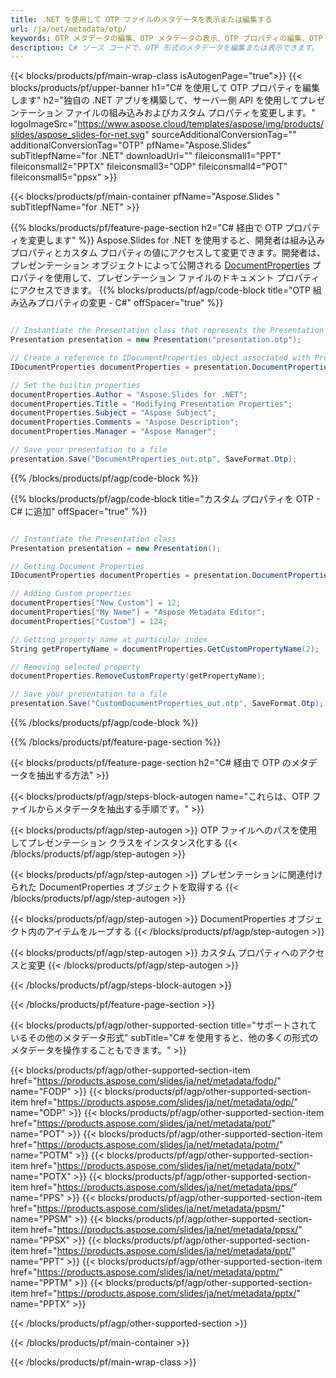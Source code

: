 ```yaml
---
title: .NET を使用して OTP ファイルのメタデータを表示または編集する
url: /ja/net/metadata/otp/
keywords: OTP メタデータの編集、OTP メタデータの表示、OTP プロパティの編集、OTP プロパティの表示
description: C# ソース コードで、OTP 形式のメタデータを編集または表示できます。
---
```


{{< blocks/products/pf/main-wrap-class isAutogenPage="true">}}
{{< blocks/products/pf/upper-banner h1="C# を使用して OTP プロパティを編集します" h2="独自の .NET アプリを構築して、サーバー側 API を使用してプレゼンテーション ファイルの組み込みおよびカスタム プロパティを変更します。" logoImageSrc="https://www.aspose.cloud/templates/aspose/img/products/slides/aspose_slides-for-net.svg" sourceAdditionalConversionTag="" additionalConversionTag="OTP" pfName="Aspose.Slides" subTitlepfName="for .NET" downloadUrl="" fileiconsmall1="PPT" fileiconsmall2="PPTX" fileiconsmall3="ODP" fileiconsmall4="POT" fileiconsmall5="ppsx" >}}

{{< blocks/products/pf/main-container pfName="Aspose.Slides " subTitlepfName="for .NET" >}}

{{% blocks/products/pf/feature-page-section  h2="C# 経由で OTP プロパティを変更します" %}}
Aspose.Slides for .NET を使用すると、開発者は組み込みプロパティとカスタム プロパティの値にアクセスして変更できます。開発者は、プレゼンテーション オブジェクトによって公開される [DocumentProperties](https://reference.aspose.com/slides/net/aspose.slides/documentproperties/) プロパティを使用して、プレゼンテーション ファイルのドキュメント プロパティにアクセスできます。
{{% blocks/products/pf/agp/code-block title="OTP 組み込みプロパティの変更 - C#" offSpacer="true" %}}

```cs

// Instantiate the Presentation class that represents the Presentation
Presentation presentation = new Presentation("presentation.otp");

// Create a reference to IDocumentProperties object associated with Presentation
IDocumentProperties documentProperties = presentation.DocumentProperties;

// Set the builtin properties
documentProperties.Author = "Aspose.Slides for .NET";
documentProperties.Title = "Modifying Presentation Properties";
documentProperties.Subject = "Aspose Subject";
documentProperties.Comments = "Aspose Description";
documentProperties.Manager = "Aspose Manager";

// Save your presentation to a file
presentation.Save("DocumentProperties_out.otp", SaveFormat.Otp);
```

{{% /blocks/products/pf/agp/code-block %}}

{{% blocks/products/pf/agp/code-block title="カスタム プロパティを OTP - C# に追加" offSpacer="true" %}}

```cs

// Instantiate the Presentation class
Presentation presentation = new Presentation();

// Getting Document Properties
IDocumentProperties documentProperties = presentation.DocumentProperties;

// Adding Custom properties
documentProperties["New Custom"] = 12;
documentProperties["My Name"] = "Aspose Metadata Editor";
documentProperties["Custom"] = 124;

// Getting property name at particular index
String getPropertyName = documentProperties.GetCustomPropertyName(2);

// Removing selected property
documentProperties.RemoveCustomProperty(getPropertyName);

// Save your presentation to a file
presentation.Save("CustomDocumentProperties_out.otp", SaveFormat.Otp);
```

{{% /blocks/products/pf/agp/code-block %}}

{{% /blocks/products/pf/feature-page-section %}}

{{< blocks/products/pf/feature-page-section  h2="C# 経由で OTP のメタデータを抽出する方法" >}}

{{< blocks/products/pf/agp/steps-block-autogen name="これらは、OTP ファイルからメタデータを抽出する手順です。" >}}

{{< blocks/products/pf/agp/step-autogen >}}
OTP ファイルへのパスを使用してプレゼンテーション クラスをインスタンス化する
{{< /blocks/products/pf/agp/step-autogen >}}

{{< blocks/products/pf/agp/step-autogen >}}
プレゼンテーションに関連付けられた DocumentProperties オブジェクトを取得する
{{< /blocks/products/pf/agp/step-autogen >}}

{{< blocks/products/pf/agp/step-autogen >}}
DocumentProperties オブジェクト内のアイテムをループする
{{< /blocks/products/pf/agp/step-autogen >}}

{{< blocks/products/pf/agp/step-autogen >}}
カスタム プロパティへのアクセスと変更
{{< /blocks/products/pf/agp/step-autogen >}}

{{< /blocks/products/pf/agp/steps-block-autogen >}}

{{< /blocks/products/pf/feature-page-section >}}

{{< blocks/products/pf/agp/other-supported-section title="サポートされているその他のメタデータ形式" subTitle="C# を使用すると、他の多くの形式のメタデータを操作することもできます。" >}}

{{< blocks/products/pf/agp/other-supported-section-item href="https://products.aspose.com/slides/ja/net/metadata/fodp/" name="FODP" >}}
{{< blocks/products/pf/agp/other-supported-section-item href="https://products.aspose.com/slides/ja/net/metadata/odp/" name="ODP" >}}
{{< blocks/products/pf/agp/other-supported-section-item href="https://products.aspose.com/slides/ja/net/metadata/pot/" name="POT" >}}
{{< blocks/products/pf/agp/other-supported-section-item href="https://products.aspose.com/slides/ja/net/metadata/potm/" name="POTM" >}}
{{< blocks/products/pf/agp/other-supported-section-item href="https://products.aspose.com/slides/ja/net/metadata/potx/" name="POTX" >}}
{{< blocks/products/pf/agp/other-supported-section-item href="https://products.aspose.com/slides/ja/net/metadata/pps/" name="PPS" >}}
{{< blocks/products/pf/agp/other-supported-section-item href="https://products.aspose.com/slides/ja/net/metadata/ppsm/" name="PPSM" >}}
{{< blocks/products/pf/agp/other-supported-section-item href="https://products.aspose.com/slides/ja/net/metadata/ppsx/" name="PPSX" >}}
{{< blocks/products/pf/agp/other-supported-section-item href="https://products.aspose.com/slides/ja/net/metadata/ppt/" name="PPT" >}}
{{< blocks/products/pf/agp/other-supported-section-item href="https://products.aspose.com/slides/ja/net/metadata/pptm/" name="PPTM" >}}
{{< blocks/products/pf/agp/other-supported-section-item href="https://products.aspose.com/slides/ja/net/metadata/pptx/" name="PPTX" >}}


{{< /blocks/products/pf/agp/other-supported-section >}}

{{< /blocks/products/pf/main-container >}}
    
{{< /blocks/products/pf/main-wrap-class >}}